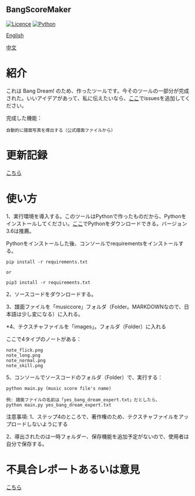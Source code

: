 ## BangScoreMaker

[![Licence](https://img.shields.io/badge/licence-MIT-blue.svg)](https://github.com/yp05327/BangScoreMaker/blob/master/LICENSE)
[![Python](https://img.shields.io/badge/python-3.6-blue.svg)](https://github.com/yp05327/BangScoreMaker#)

[English](https://github.com/yp05327/BangScoreMaker/blob/master/README.md)

[中文](https://github.com/yp05327/BangScoreMaker/blob/master/README_CN.md)

# 紹介
これは Bang Dream! のため、作ったツールです。今そのツールの一部分が完成された。いいアイデアがあって、私に伝えたいなら、[ここ](https://github.com/yp05327/BangScoreMaker/issues)でissuesを追加してください。

完成した機能：
 ```
 自動的に譜面写真を導出する（公式譜面ファイルから）
```

# 更新記録
[こちら](https://github.com/yp05327/BangScoreMaker/blob/master/update_cn.md)

# 使い方
1、実行環境を導入する。このツールはPythonで作ったものだから、Pythonをインストールしてください。[ここ](https://www.python.org/downloads/)でPythonをダウンロードできる。バージョン3.6は推薦。

Pythonをインストールした後、コンソールでrequirementsをインストールする。

```shell
pip install -r requirements.txt

or 

pip3 install -r requirements.txt
```

2、ソースコードをダウンロードする。

3、譜面ファイルを「musiccore」フォルダ（Folder。MARKDOWNなので、日本語は少し変になる）に入れる。

*4、テクスチャファイルを「images」。フォルダ（Folder）に入れる

ここで4タイプのノートがある：

```
note_flick.png
note_long.png
note_normal.png
note_skill.png
```

5、コンソールでソースコードのフォルダ（Folder）で、実行する：

```shell
python main.py (music score file's name)

例: 譜面ファイルの名前は「yes_bang_dream_expert.txt」だとしたら、
python main.py yes_bang_dream_expert.txt
```

注意事項:
1、ステップ4のところで、著作権のため、テクスチャファイルをアップロードしないようにする

2、導出されたのは一時フォルダー、保存機能を追加予定がないので、使用者は自分で保存する。

# 不具合レポートあるいは意見

[こちら](https://github.com/yp05327/BangScoreMaker/issues)